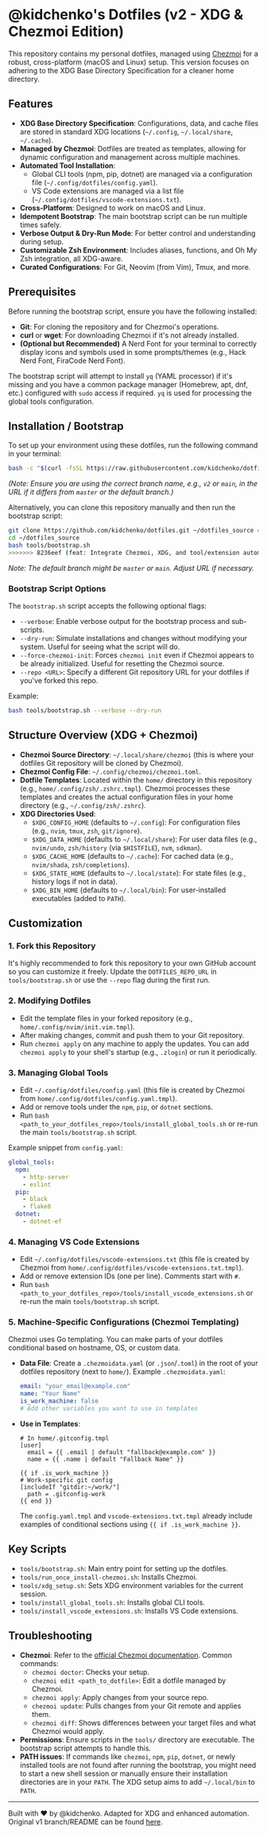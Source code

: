 # @kidchenko's Dotfiles (v2 - XDG & Chezmoi Edition)

This repository contains my personal dotfiles, managed using [Chezmoi](https://chezmoi.io/) for a robust, cross-platform (macOS and Linux) setup. This version focuses on adhering to the XDG Base Directory Specification for a cleaner home directory.

## Features

*   **XDG Base Directory Specification**: Configurations, data, and cache files are stored in standard XDG locations (`~/.config`, `~/.local/share`, `~/.cache`).
*   **Managed by Chezmoi**: Dotfiles are treated as templates, allowing for dynamic configuration and management across multiple machines.
*   **Automated Tool Installation**:
    *   Global CLI tools (npm, pip, dotnet) are managed via a configuration file (`~/.config/dotfiles/config.yaml`).
    *   VS Code extensions are managed via a list file (`~/.config/dotfiles/vscode-extensions.txt`).
*   **Cross-Platform**: Designed to work on macOS and Linux.
*   **Idempotent Bootstrap**: The main bootstrap script can be run multiple times safely.
*   **Verbose Output & Dry-Run Mode**: For better control and understanding during setup.
*   **Customizable Zsh Environment**: Includes aliases, functions, and Oh My Zsh integration, all XDG-aware.
*   **Curated Configurations**: For Git, Neovim (from Vim), Tmux, and more.

## Prerequisites

Before running the bootstrap script, ensure you have the following installed:

*   **Git**: For cloning the repository and for Chezmoi's operations.
*   **curl** or **wget**: For downloading Chezmoi if it's not already installed.
*   **(Optional but Recommended)** A Nerd Font for your terminal to correctly display icons and symbols used in some prompts/themes (e.g., Hack Nerd Font, FiraCode Nerd Font).

The bootstrap script will attempt to install `yq` (YAML processor) if it's missing and you have a common package manager (Homebrew, apt, dnf, etc.) configured with `sudo` access if required. `yq` is used for processing the global tools configuration.

## Installation / Bootstrap

To set up your environment using these dotfiles, run the following command in your terminal:

```bash
bash -c "$(curl -fsSL https://raw.githubusercontent.com/kidchenko/dotfiles/v2/tools/bootstrap.sh)"
```
*(Note: Ensure you are using the correct branch name, e.g., `v2` or `main`, in the URL if it differs from `master` or the default branch.)*

Alternatively, you can clone this repository manually and then run the bootstrap script:
```bash
git clone https://github.com/kidchenko/dotfiles.git ~/dotfiles_source # Or any other location
cd ~/dotfiles_source
bash tools/bootstrap.sh
>>>>>>> 8236eef (feat: Integrate Chezmoi, XDG, and tool/extension automation)
```
*Note: The default branch might be `master` or `main`. Adjust URL if necessary.*

### Bootstrap Script Options

The `bootstrap.sh` script accepts the following optional flags:

*   `--verbose`: Enable verbose output for the bootstrap process and sub-scripts.
*   `--dry-run`: Simulate installations and changes without modifying your system. Useful for seeing what the script will do.
*   `--force-chezmoi-init`: Forces `chezmoi init` even if Chezmoi appears to be already initialized. Useful for resetting the Chezmoi source.
*   `--repo <URL>`: Specify a different Git repository URL for your dotfiles if you've forked this repo.

Example:
```bash
bash tools/bootstrap.sh --verbose --dry-run
```

## Structure Overview (XDG + Chezmoi)

*   **Chezmoi Source Directory**: `~/.local/share/chezmoi` (this is where your dotfiles Git repository will be cloned by Chezmoi).
*   **Chezmoi Config File**: `~/.config/chezmoi/chezmoi.toml`.
*   **Dotfile Templates**: Located within the `home/` directory in this repository (e.g., `home/.config/zsh/.zshrc.tmpl`). Chezmoi processes these templates and creates the actual configuration files in your home directory (e.g., `~/.config/zsh/.zshrc`).
*   **XDG Directories Used**:
    *   `$XDG_CONFIG_HOME` (defaults to `~/.config`): For configuration files (e.g., `nvim`, `tmux`, `zsh`, `git/ignore`).
    *   `$XDG_DATA_HOME` (defaults to `~/.local/share`): For user data files (e.g., `nvim/undo`, `zsh/history` (via `$HISTFILE`), `nvm`, `sdkman`).
    *   `$XDG_CACHE_HOME` (defaults to `~/.cache`): For cached data (e.g., `nvim/shada`, `zsh/completions`).
    *   `$XDG_STATE_HOME` (defaults to `~/.local/state`): For state files (e.g., history logs if not in data).
    *   `$XDG_BIN_HOME` (defaults to `~/.local/bin`): For user-installed executables (added to `PATH`).

## Customization

### 1. Fork this Repository

It's highly recommended to fork this repository to your own GitHub account so you can customize it freely. Update the `DOTFILES_REPO_URL` in `tools/bootstrap.sh` or use the `--repo` flag during the first run.

### 2. Modifying Dotfiles

*   Edit the template files in your forked repository (e.g., `home/.config/nvim/init.vim.tmpl`).
*   After making changes, commit and push them to your Git repository.
*   Run `chezmoi apply` on any machine to apply the updates. You can add `chezmoi apply` to your shell's startup (e.g., `.zlogin`) or run it periodically.

### 3. Managing Global Tools

*   Edit `~/.config/dotfiles/config.yaml` (this file is created by Chezmoi from `home/.config/dotfiles/config.yaml.tmpl`).
*   Add or remove tools under the `npm`, `pip`, or `dotnet` sections.
*   Run `bash <path_to_your_dotfiles_repo>/tools/install_global_tools.sh` or re-run the main `tools/bootstrap.sh` script.

Example snippet from `config.yaml`:
```yaml
global_tools:
  npm:
    - http-server
    - eslint
  pip:
    - black
    - flake8
  dotnet:
    - dotnet-ef
```

### 4. Managing VS Code Extensions

*   Edit `~/.config/dotfiles/vscode-extensions.txt` (this file is created by Chezmoi from `home/.config/dotfiles/vscode-extensions.txt.tmpl`).
*   Add or remove extension IDs (one per line). Comments start with `#`.
*   Run `bash <path_to_your_dotfiles_repo>/tools/install_vscode_extensions.sh` or re-run the main `tools/bootstrap.sh` script.

### 5. Machine-Specific Configurations (Chezmoi Templating)

Chezmoi uses Go templating. You can make parts of your dotfiles conditional based on hostname, OS, or custom data.

*   **Data File**: Create a `.chezmoidata.yaml` (or `.json`/`.toml`) in the root of your dotfiles repository (next to `home/`).
    Example `.chezmoidata.yaml`:
    ```yaml
    email: "your_email@example.com"
    name: "Your Name"
    is_work_machine: false
    # Add other variables you want to use in templates
    ```
*   **Use in Templates**:
    ```gotemplate
    # In home/.gitconfig.tmpl
    [user]
      email = {{ .email | default "fallback@example.com" }}
      name = {{ .name | default "Fallback Name" }}

    {{ if .is_work_machine }}
    # Work-specific git config
    [includeIf "gitdir:~/work/"]
      path = .gitconfig-work
    {{ end }}
    ```
    The `config.yaml.tmpl` and `vscode-extensions.txt.tmpl` already include examples of conditional sections using `{{ if .is_work_machine }}`.

## Key Scripts

*   `tools/bootstrap.sh`: Main entry point for setting up the dotfiles.
*   `tools/run_once_install-chezmoi.sh`: Installs Chezmoi.
*   `tools/xdg_setup.sh`: Sets XDG environment variables for the current session.
*   `tools/install_global_tools.sh`: Installs global CLI tools.
*   `tools/install_vscode_extensions.sh`: Installs VS Code extensions.

## Troubleshooting

*   **Chezmoi**: Refer to the [official Chezmoi documentation](https://www.chezmoi.io/docs/). Common commands:
    *   `chezmoi doctor`: Checks your setup.
    *   `chezmoi edit <path_to_dotfile>`: Edit a dotfile managed by Chezmoi.
    *   `chezmoi apply`: Apply changes from your source repo.
    *   `chezmoi update`: Pulls changes from your Git remote and applies them.
    *   `chezmoi diff`: Shows differences between your target files and what Chezmoi would apply.
*   **Permissions**: Ensure scripts in the `tools/` directory are executable. The bootstrap script attempts to handle this.
*   **PATH issues**: If commands like `chezmoi`, `npm`, `pip`, `dotnet`, or newly installed tools are not found after running the bootstrap, you might need to start a new shell session or manually ensure their installation directories are in your `PATH`. The XDG setup aims to add `~/.local/bin` to `PATH`.

---

Built with ❤️ by @kidchenko. Adapted for XDG and enhanced automation.
Original v1 branch/README can be found [here](<link to old branch if it exists or remove this line>).
